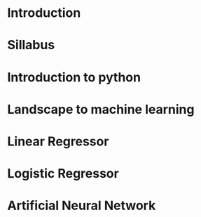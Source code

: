 # Introduction 

# Sillabus

# Introduction to python

# Landscape to machine learning

# Linear Regressor

# Logistic Regressor 

# Artificial Neural Network
